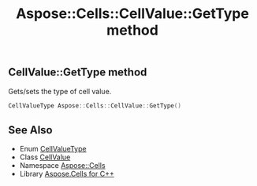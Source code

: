 ﻿---
title: Aspose::Cells::CellValue::GetType method
linktitle: GetType
second_title: Aspose.Cells for C++ API Reference
description: 'Aspose::Cells::CellValue::GetType method. Gets/sets the type of cell value in C++.'
type: docs
weight: 600
url: /cpp/aspose.cells/cellvalue/gettype/
---
## CellValue::GetType method


Gets/sets the type of cell value.

```cpp
CellValueType Aspose::Cells::CellValue::GetType()
```

## See Also

* Enum [CellValueType](../../cellvaluetype/)
* Class [CellValue](../)
* Namespace [Aspose::Cells](../../)
* Library [Aspose.Cells for C++](../../../)
